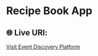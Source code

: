# Recipe Book App


## 


## 🌐 Live URl:
[Visit Event Discovery Platform](https://mu-shuvo-a9-event-discovery.netlify.app/)